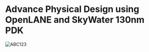 # **Advance Physical Design using OpenLANE and SkyWater 130nm PDK**

![ABC123](../tree/main/images/D4.png)
